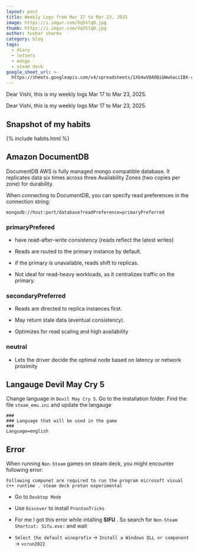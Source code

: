 ```yaml
---
layout: post
title: Weekly Logs from Mar 17 to Mar 23, 2025
image: https://i.imgur.com/VqSSlqD.jpg
thumb: https://i.imgur.com/VqSSlqD.jpg
author: tushar sharma
category: blog
tags:
  - diary
  - letters
  - mongo
  - steam deck
google_sheet_url: >-
  https://sheets.googleapis.com/v4/spreadsheets/1Xb4wV0AOQiGWwXaciIBX-rkFebzg8DlAcRcClshyAnA/values/Habits!A421:T433?alt=json&key=AIzaSyCgYRKf_apK3TUSYGO9WhQ5dN-ukY4H0gw
---
```


Dear Vishi, this is my weekly logs Mar 17 to Mar 23, 2025.<!-- truncate_here -->

Dear Vishi, this is my weekly logs Mar 17 to Mar 23, 2025.


## Snapshot of my habits

{% include habits.html %}

## Amazon DocumentDB

DocumentDB AWS is fully managed mongo compatible database. It replicates data six times across three Availability Zones (two copies per zone) for durability.

When connecting to DocumentDB, you can specify read preferences in the connection string:

```
mongodb://host:port/database?readPreference=primaryPreferred
```

### primaryPrefered

- have read-after-write consistency (reads reflect the latest writes)

- Reads are routed to the primary instance by default.

- if the primary is unavailable, reads shift to replicas.

- Not ideal for read-heavy workloads, as it centralizes traffic on the primary.

### secondaryPreferred 

- Reads are directed to replica instances first.

- May return stale data (eventual consistency).

- Optimizes for read scaling and high availability

### neutral

-  Lets the driver decide the optimal node based on latency or network proximity



## Langauge Devil May Cry 5

Change language in `Devil May Cry 5`. Go to the installation folder. Find the file `steam_emu.ini` and update the langauge

```
###                                                                                                                                                                                                                                                                                                                                                                                       ### Language that will be used in the game                                                                                                                                                                                                                                                                                                                                                ###                                                                                                                                                                                                                                                                                                                                                                                       Language=english   
```

## Error 

When running  `Non-Steam` games on steam deck, you might encounter following error:

```
Following componet are required to run the program microsoft visual c++ runtime . steam deck proton experimental
```

- Go to `Desktop Mode`

- Use `Discover` to install `ProntonTricks`

- For me I got this error while intalling **SIFU** . So search for `Non-Steam Shortcut: Sifu.exe:` and wait

- `Select the default wineprefix` -> `Install a Windows DLL or component` -> `vcrun2022`
